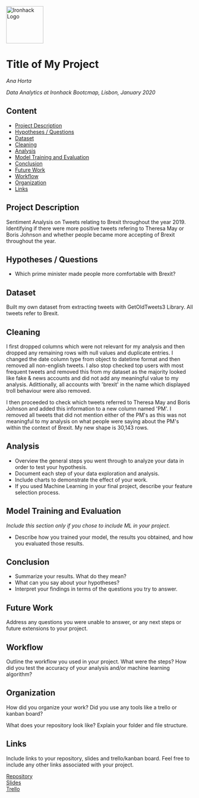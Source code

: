 <img src="https://bit.ly/2VnXWr2" alt="Ironhack Logo" width="100"/>

# Title of My Project
*Ana Horta*

*Data Analytics at Ironhack Bootcmap, Lisbon, January 2020*

## Content
- [Project Description](#project-description)
- [Hypotheses / Questions](#hypotheses-questions)
- [Dataset](#dataset)
- [Cleaning](#cleaning)
- [Analysis](#analysis)
- [Model Training and Evaluation](#model-training-and-evaluation)
- [Conclusion](#conclusion)
- [Future Work](#future-work)
- [Workflow](#workflow)
- [Organization](#organization)
- [Links](#links)

## Project Description
Sentiment Analysis on Tweets relating to Brexit throughout the year 2019. Identifying if there were more positive tweets refering to Theresa May or Boris Johnson and whether people became more accepting of Brexit throughout the year.

## Hypotheses / Questions
* Which prime minister made people more comfortable with Brexit? 

## Dataset
Built my own dataset from extracting tweets with GetOldTweets3 Library. All tweets refer to Brexit.

## Cleaning
I first dropped columns which were not relevant for my analysis and then dropped any remaining rows with null values and duplicate entries. I changed the date column type from object to datetime format and then removed all non-english tweets. I also stop checked top users with most frequent tweets and removed this from my dataset as the majority looked like fake & news accounts and did not add any meaningful value to my analysis. Adittionally, all accounts with 'brexit' in the name which displayed troll behaviour were also removed.

I then proceeded to check which tweets referred to Theresa May and Boris Johnson and added this information to a new column named 'PM'. I removed all tweets that did not mention either of the PM's as this was not meaningful to my analysis on what people were saying about the PM's within the context of Brexit. My new shape is 30,143 rows.

## Analysis
* Overview the general steps you went through to analyze your data in order to test your hypothesis.
* Document each step of your data exploration and analysis.
* Include charts to demonstrate the effect of your work.
* If you used Machine Learning in your final project, describe your feature selection process.

## Model Training and Evaluation
*Include this section only if you chose to include ML in your project.*
* Describe how you trained your model, the results you obtained, and how you evaluated those results.

## Conclusion
* Summarize your results. What do they mean?
* What can you say about your hypotheses?
* Interpret your findings in terms of the questions you try to answer.

## Future Work
Address any questions you were unable to answer, or any next steps or future extensions to your project.

## Workflow
Outline the workflow you used in your project. What were the steps?
How did you test the accuracy of your analysis and/or machine learning algorithm?

## Organization
How did you organize your work? Did you use any tools like a trello or kanban board?

What does your repository look like? Explain your folder and file structure.

## Links
Include links to your repository, slides and trello/kanban board. Feel free to include any other links associated with your project.


[Repository](https://github.com/)  
[Slides](https://slides.com/)  
[Trello](https://trello.com/en)  
